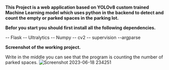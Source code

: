 **This Project is a web application based on YOLOv8 custom trained Machine Learning model which uses python in the backend to detect and count the empty or
parked spaces in the parking lot.**

**Befor you start you should first install all the following dependencies.**

-- Flask
-- Ultralytics
-- Numpy
-- cv2
-- supervision
--argparse

**Screenshot of the working project.**

Write in the middle you can see that the program is counting the number of parked spaces.
![Screenshot 2023-06-18 234251](https://github.com/CodeMacroCode/Parking/assets/135351970/f0d34b61-38c6-44d0-8c36-c764f0099b3e)
